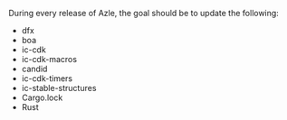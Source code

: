 During every release of Azle, the goal should be to update the following:

- dfx
- boa
- ic-cdk
- ic-cdk-macros
- candid
- ic-cdk-timers
- ic-stable-structures
- Cargo.lock
- Rust
